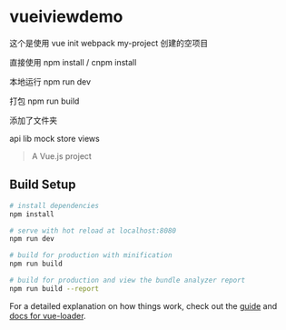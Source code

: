 # vueiviewdemo

这个是使用  vue init webpack my-project  创建的空项目

直接使用   npm install  /  cnpm install  

本地运行   npm run dev

打包      npm run build

添加了文件夹

api   lib   mock   store   views

> A Vue.js project

## Build Setup

``` bash
# install dependencies
npm install

# serve with hot reload at localhost:8080
npm run dev

# build for production with minification
npm run build

# build for production and view the bundle analyzer report
npm run build --report
```

For a detailed explanation on how things work, check out the [guide](http://vuejs-templates.github.io/webpack/) and [docs for vue-loader](http://vuejs.github.io/vue-loader).
